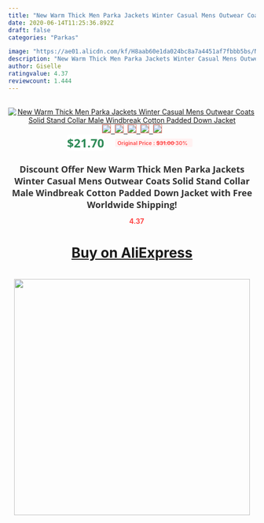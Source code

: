 ```yaml
---
title: "New Warm Thick Men Parka Jackets Winter Casual Mens Outwear Coats Solid Stand Collar Male Windbreak Cotton Padded Down Jacket"
date: 2020-06-14T11:25:36.892Z
draft: false
categories: "Parkas"

image: "https://ae01.alicdn.com/kf/H8aab60e1da024bc8a7a4451af7fbbb5bs/New-Warm-Thick-Men-Parka-Jackets-Winter-Casual-Mens-Outwear-Coats-Solid-Stand-Collar-Male-Windbreak.jpg"
description: "New Warm Thick Men Parka Jackets Winter Casual Mens Outwear Coats Solid Stand Collar Male Windbreak Cotton Padded Down Jacket"
author: Giselle
ratingvalue: 4.37
reviewcount: 1.444
---
```

<br>
<div style="text-align: center;">
<a href="https://s.click.aliexpress.com/e/_Ao4Le5" target="_blank" rel="nofollow noopener noreferrer"><img alt="New Warm Thick Men Parka Jackets Winter Casual Mens Outwear Coats Solid Stand Collar Male Windbreak Cotton Padded Down Jacket" class="magnifier-image" src="https://ae01.alicdn.com/kf/H8aab60e1da024bc8a7a4451af7fbbb5bs/New-Warm-Thick-Men-Parka-Jackets-Winter-Casual-Mens-Outwear-Coats-Solid-Stand-Collar-Male-Windbreak.jpg_640x640.jpg">
<br>
<img style="border:1px solid salmon" src="https://ae01.alicdn.com/kf/H8aab60e1da024bc8a7a4451af7fbbb5bs/New-Warm-Thick-Men-Parka-Jackets-Winter-Casual-Mens-Outwear-Coats-Solid-Stand-Collar-Male-Windbreak.jpg_120x120.jpg">&nbsp;&nbsp;<img style="border:1px solid salmon" src="https://ae01.alicdn.com/kf/H85d577d6335147e0ba3c6ab80f12a9ba5/New-Warm-Thick-Men-Parka-Jackets-Winter-Casual-Mens-Outwear-Coats-Solid-Stand-Collar-Male-Windbreak.jpg_120x120.jpg">&nbsp;&nbsp;<img style="border:1px solid salmon" src="https://ae01.alicdn.com/kf/Hde522a4eaad4477db8d7704ba5ee161c8/New-Warm-Thick-Men-Parka-Jackets-Winter-Casual-Mens-Outwear-Coats-Solid-Stand-Collar-Male-Windbreak.jpg_120x120.jpg">&nbsp;&nbsp;<img style="border:1px solid salmon" src="https://ae01.alicdn.com/kf/H72d8ec160e8646ff82dbc63a22ce516d3/New-Warm-Thick-Men-Parka-Jackets-Winter-Casual-Mens-Outwear-Coats-Solid-Stand-Collar-Male-Windbreak.jpg_120x120.jpg">&nbsp;&nbsp;<img style="border:1px solid salmon" src="https://ae01.alicdn.com/kf/H4dd68f0ed1244a04a678ffd8ec0bd725L/New-Warm-Thick-Men-Parka-Jackets-Winter-Casual-Mens-Outwear-Coats-Solid-Stand-Collar-Male-Windbreak.jpg_120x120.jpg"></a></div><br0>
<div style="text-align: center;"><span style="background-color: white; border: 0px; box-sizing: border-box; color: seagreen; display: inline-block; font-family: &quot;open sans&quot; , &quot;arial&quot; , &quot;helvetica&quot; , sans-serif , &quot;heiti&quot;; font-size: 24px; font-stretch: inherit; font-weight: 700; line-height: inherit; margin: 0px 10px 0px 0px; padding: 0px; vertical-align: middle;">$21.70 </span>
<span style="background: rgb(255 , 241 , 241); border-radius: 3px; border: 0px; box-sizing: border-box; color: #ff4747; display: inline-block; font-family: inherit; font-size: 12px; font-stretch: inherit; font-style: inherit; font-variant: inherit; font-weight: 600; line-height: inherit; margin: 0px; padding: 2px 5px; transform: scale(0.9); vertical-align: middle;">Original Price : <b style="text-decoration: line-through;">$31.00 </b> 30%&nbsp;&nbsp;</span></div>
<h1 style="color: #333333; display: inline-block; font-family: &quot;open sans&quot; , &quot;arial&quot; , &quot;helvetica&quot; , sans-serif , &quot;heiti&quot;; font-size: 18px; font-stretch: inherit; font-weight: 700; text-align: center;">Discount Offer New Warm Thick Men Parka Jackets Winter Casual Mens Outwear Coats Solid Stand Collar Male Windbreak Cotton Padded Down Jacket with Free Worldwide Shipping!</h1>
<div style="color: #ff4747; text-align: center;">
<img src="https://4.bp.blogspot.com/-M0ZcTcb-5uY/XleCXlxnR4I/AAAAAAAAAEc/OrjgMkXV1oMQFaCRZj5HQwOCBcu3w1FegCPcBGAYYCw/s1600/star.png" style="height: 15px;">&nbsp;<b>4.37</b></div>
<div class="button_cont" align="center"><a class="buynow_a" href="https://s.click.aliexpress.com/e/_Ao4Le5" target="_blank" rel="nofollow noopener noreferrer"><H1>Buy on AliExpress</H1></a></div><br>
<div class="separator" style="clear: both; text-align: center;">
<img src="https://lh3.googleusercontent.com/-pTy5HemUv9M/XlePHvY0dAI/AAAAAAAAAE4/0nX5iRUoIWY8eMW9Dpxeirr157OZliDIgCLcBGAsYHQ/s1600/badge.gif" width="480">
</div>
